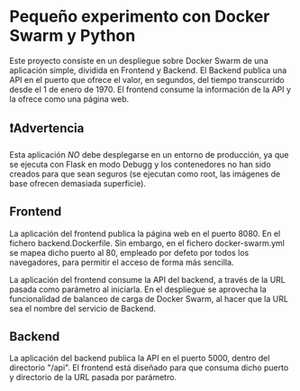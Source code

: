 # Pequeño experimento con Docker Swarm y Python
Este proyecto consiste en un despliegue sobre Docker Swarm de una aplicación simple, dividida en Frontend y Backend. El Backend publica una API en el puerto que ofrece el valor, en segundos, del tiempo transcurrido desde el 1 de enero de 1970.
El frontend consume la información de la API y la ofrece como una página web.  


## ❗Advertencia
Esta aplicación *NO* debe desplegarse en un entorno de producción, ya que se ejecuta con Flask en modo Debugg y los contenedores no han sido creados para que sean seguros (se ejecutan como root, las imágenes de base ofrecen demasiada superficie). 

## Frontend
La aplicación del frontend publica la página web en el puerto 8080. En el fichero backend.Dockerfile. Sin embargo, en el fichero docker-swarm.yml se mapea dicho puerto al 80, empleado por defeto por todos los navegadores, para permitir el acceso de forma más sencilla.

La aplicación del frontend consume la API del backend, a través de la URL pasada como parámetro al iniciarla. En el despliegue se aprovecha la funcionalidad de balanceo de carga de Docker Swarm, al hacer que la URL sea el nombre del servicio de Backend. 

## Backend
La aplicación del backend publica la API en el puerto 5000, dentro del directorio "/api". El frontend está diseñado para que consuma dicho puerto y directorio de la URL pasada por parámetro. 
